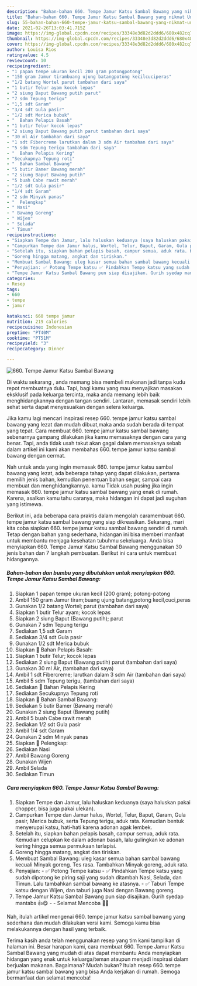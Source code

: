 ```yaml
---
description: "Bahan-bahan 660. Tempe Jamur Katsu Sambal Bawang yang nikmat Untuk Jualan"
title: "Bahan-bahan 660. Tempe Jamur Katsu Sambal Bawang yang nikmat Untuk Jualan"
slug: 55-bahan-bahan-660-tempe-jamur-katsu-sambal-bawang-yang-nikmat-untuk-jualan
date: 2021-02-26T13:03:41.715Z
image: https://img-global.cpcdn.com/recipes/33348e3d82d2ddd6/680x482cq70/660-tempe-jamur-katsu-sambal-bawang-foto-resep-utama.jpg
thumbnail: https://img-global.cpcdn.com/recipes/33348e3d82d2ddd6/680x482cq70/660-tempe-jamur-katsu-sambal-bawang-foto-resep-utama.jpg
cover: https://img-global.cpcdn.com/recipes/33348e3d82d2ddd6/680x482cq70/660-tempe-jamur-katsu-sambal-bawang-foto-resep-utama.jpg
author: Louisa Rios
ratingvalue: 4.5
reviewcount: 10
recipeingredient:
- "1 papan tempe ukuran kecil 200 gram potongpotong"
- "150 gram Jamur tirambuang ujung batangpotong kecilcuciperas"
- "1/2 batang Wortel parut tambahan dari saya"
- "1 butir Telur ayam kocok lepas"
- "2 siung Baput Bawang putih parut"
- "7 sdm Tepung terigu"
- "1,5 sdt Garam"
- "3/4 sdt Gula pasir"
- "1/2 sdt Merica bubuk"
- "  Bahan Pelapis Basah"
- "1 butir Telur kocok lepas"
- "2 siung Baput Bawang putih parut tambahan dari saya"
- "30 ml Air tambahan dari saya"
- "1 sdt Fibercreme larutkan dalam 3 sdm Air tambahan dari saya"
- "5 sdm Tepung terigu tambahan dari saya"
- "  Bahan Pelapis Kering"
- "Secukupnya Tepung roti"
- "  Bahan Sambal Bawang"
- "5 butir Bamer Bawang merah"
- "2 siung Baput Bawang putih"
- "5 buah Cabe rawit merah"
- "1/2 sdt Gula pasir"
- "1/4 sdt Garam"
- "2 sdm Minyak panas"
- "  Pelengkap"
- " Nasi"
- " Bawang Goreng"
- " Wijen"
- " Selada"
- " Timun"
recipeinstructions:
- "Siapkan Tempe dan Jamur, lalu haluskan keduanya (saya haluskan pakai chopper, bisa juga pakai ulekan)."
- "Campurkan Tempe dan Jamur halus, Wortel, Telur, Baput, Garam, Gula pasir, Merica bubuk, serta Tepung terigu, aduk rata. Kemudian bentuk menyerupai katsu, hati-hati karena adonan agak lembek."
- "Setelah itu, siapkan bahan pelapis basah, campur semua, aduk rata. Kemudian celupkan ke dalam adonan basah, lalu gulingkan ke adonan kering hingga semua permukaan terlapisi."
- "Goreng hingga matang, angkat dan tiriskan."
- "Membuat Sambal Bawang: uleg kasar semua bahan sambal bawang kecuali Minyak goreng. Tes rasa. Tambahkan Minyak goreng, aduk rata."
- "Penyajian: ✅ Potong Tempe katsu ✅ Pindahkan Tempe katsu yang sudah dipotong ke piring saji yang sudah ditambah Nasi, Selada, dan Timun. Lalu tambahkan sambal bawang ke atasnya. ✅ Taburi Tempe katsu dengan Wijen, dan taburi juga Nasi dengan Bawang goreng."
- "Tempe Jamur Katsu Sambal Bawang pun siap disajikan. Gurih syedap mantabs 👍😋  Selamat Mencoba 🙏😊"
categories:
- Resep
tags:
- 660
- tempe
- jamur

katakunci: 660 tempe jamur 
nutrition: 219 calories
recipecuisine: Indonesian
preptime: "PT40M"
cooktime: "PT51M"
recipeyield: "3"
recipecategory: Dinner

---
```



![660. Tempe Jamur Katsu Sambal Bawang](https://img-global.cpcdn.com/recipes/33348e3d82d2ddd6/680x482cq70/660-tempe-jamur-katsu-sambal-bawang-foto-resep-utama.jpg)

Di waktu  sekarang , anda memang bisa membeli makanan jadi tanpa kudu repot membuatnya dulu. Tapi, bagi kamu yang mau menyajikan masakan eksklusif pada keluarga tercinta, maka anda memang lebih baik menghidangkannya dengan tangan sendiri. Lantaran, memasak sendiri lebih sehat serta dapat menyesuaikan dengan selera keluarga.

Jika kamu lagi mencari inspirasi resep 660. tempe jamur katsu sambal bawang yang lezat dan mudah dibuat,maka anda sudah berada di tempat yang tepat. Cara membuat 660. tempe jamur katsu sambal bawang  sebenarnya gampang dilakukan jika kamu memasaknya dengan cara yang benar. Tapi, anda tidak usah takut akan gagal dalam memasaknya 
sebab dalam artikel ini kami akan membahas 660. tempe jamur katsu sambal bawang dengan cermat.  



Nah untuk anda yang ingin memasak 660. tempe jamur katsu sambal bawang yang lezat, ada beberapa tahap yang dapat dilakukan, pertama memilih jenis bahan, kemudian penentuan bahan segar, sampai cara membuat dan menghidangkannya. kamu Tidak usah pusing jika ingin memasak 660. tempe jamur katsu sambal bawang yang enak di rumah. Karena, asalkan kamu  tahu caranya, maka hidangan ini dapat jadi suguhan yang istimewa.

Berikut ini, ada beberapa cara praktis  dalam mengolah caramembuat 660. tempe jamur katsu sambal bawang yang siap dikreasikan. Sekarang, mari kita coba siapkan 660. tempe jamur katsu sambal bawang sendiri di rumah. Tetap dengan bahan yang sederhana, hidangan ini bisa memberi manfaat untuk membantu menjaga kesehatan tubuhmu sekeluarga. Anda bisa menyiapkan 660. Tempe Jamur Katsu Sambal Bawang menggunakan 30 jenis bahan dan 7 langkah pembuatan. Berikut ini cara untuk membuat hidangannya.

<!--inarticleads1-->

##### Bahan-bahan dan bumbu yang dibutuhkan untuk menyiapkan 660. Tempe Jamur Katsu Sambal Bawang:

1. Siapkan 1 papan tempe ukuran kecil (200 gram); potong-potong
1. Ambil 150 gram Jamur tiram;buang ujung batang,potong kecil,cuci,peras
1. Gunakan 1/2 batang Wortel; parut (tambahan dari saya)
1. Siapkan 1 butir Telur ayam; kocok lepas
1. Siapkan 2 siung Baput (Bawang putih); parut
1. Gunakan 7 sdm Tepung terigu
1. Sediakan 1,5 sdt Garam
1. Sediakan 3/4 sdt Gula pasir
1. Gunakan 1/2 sdt Merica bubuk
1. Siapkan  📌 Bahan Pelapis Basah:
1. Siapkan 1 butir Telur; kocok lepas
1. Sediakan 2 siung Baput (Bawang putih) parut (tambahan dari saya)
1. Gunakan 30 ml Air, (tambahan dari saya)
1. Ambil 1 sdt Fibercreme; larutkan dalam 3 sdm Air (tambahan dari saya)
1. Ambil 5 sdm Tepung terigu, (tambahan dari saya)
1. Sediakan  📌 Bahan Pelapis Kering
1. Sediakan Secukupnya Tepung roti
1. Siapkan  📌 Bahan Sambal Bawang:
1. Sediakan 5 butir Bamer (Bawang merah)
1. Gunakan 2 siung Baput (Bawang putih)
1. Ambil 5 buah Cabe rawit merah
1. Sediakan 1/2 sdt Gula pasir
1. Ambil 1/4 sdt Garam
1. Gunakan 2 sdm Minyak panas
1. Siapkan  📌 Pelengkap:
1. Sediakan  Nasi
1. Ambil  Bawang Goreng
1. Gunakan  Wijen
1. Ambil  Selada
1. Sediakan  Timun




<!--inarticleads2-->

##### Cara menyiapkan 660. Tempe Jamur Katsu Sambal Bawang:

1. Siapkan Tempe dan Jamur, lalu haluskan keduanya (saya haluskan pakai chopper, bisa juga pakai ulekan).
1. Campurkan Tempe dan Jamur halus, Wortel, Telur, Baput, Garam, Gula pasir, Merica bubuk, serta Tepung terigu, aduk rata. Kemudian bentuk menyerupai katsu, hati-hati karena adonan agak lembek.
1. Setelah itu, siapkan bahan pelapis basah, campur semua, aduk rata. Kemudian celupkan ke dalam adonan basah, lalu gulingkan ke adonan kering hingga semua permukaan terlapisi.
1. Goreng hingga matang, angkat dan tiriskan.
1. Membuat Sambal Bawang: uleg kasar semua bahan sambal bawang kecuali Minyak goreng. Tes rasa. Tambahkan Minyak goreng, aduk rata.
1. Penyajian: - ✅ Potong Tempe katsu - ✅ Pindahkan Tempe katsu yang sudah dipotong ke piring saji yang sudah ditambah Nasi, Selada, dan Timun. Lalu tambahkan sambal bawang ke atasnya. - ✅ Taburi Tempe katsu dengan Wijen, dan taburi juga Nasi dengan Bawang goreng.
1. Tempe Jamur Katsu Sambal Bawang pun siap disajikan. Gurih syedap mantabs 👍😋 -  - Selamat Mencoba 🙏😊




Nah, itulah artikel mengenai  660. tempe jamur katsu sambal bawang  yang sederhana dan mudah dilakukan versi kami. Semoga kamu bisa melakukannya dengan hasil yang terbaik. 

Terima kasih anda telah menggunakan resep yang tim kami tampilkan di halaman ini. Besar harapan kami, cara membuat  660. Tempe Jamur Katsu Sambal Bawang yang mudah di atas dapat membantu Anda menyiapkan hidangan yang enak untuk keluarga/teman ataupun menjadi inspirasi dalam berjualan makanan. Bagaimana? Mudah bukan? Itulah resep 660. tempe jamur katsu sambal bawang yang bisa Anda kerjakan di rumah. Semoga bermanfaat dan selamat mencoba!

